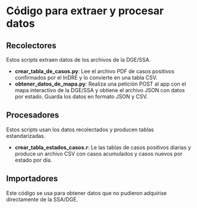 # Código para extraer y procesar datos

## Recolectores

Estos scripts extraen datos de los archivos de la DGE/SSA.

* **crear_tabla_de_casos.py**: Lee el archivo PDF de casos positivos
confirmados por el InDRE y lo convierte en una tabla CSV.
* **obtener_datos_de_mapa.py**: Realiza una petición POST al app
con el mapa interactivo de la DGE/SSA y obtiene el archivo JSON
con datos por estado. Guarda los datos en formato JSON y CSV.

## Procesadores

Estos scripts usan los datos recolectados y producen tablas
estandarizadas.

* **crear_tabla_estados_casos.r**: Le las tablas de casos positivos
diarias y produce un archivo CSV con casos acumulados y casos
nuevos por estado por día.

## Importadores

Este código se usa para obtener datos que no pudieron adquirise 
directamente de la SSA/DGE.
